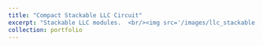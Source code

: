 ```yaml
---
title: "Compact Stackable LLC Circuit"
excerpt: "Stackable LLC modules.  <br/><img src='/images/llc_stackable.png'>"
collection: portfolio
---
```


